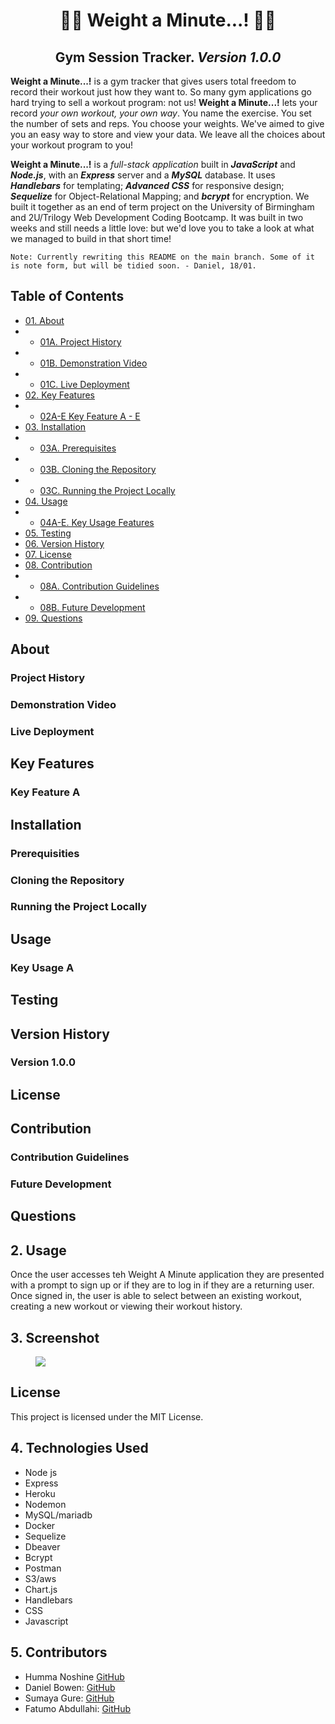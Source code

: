 <h1 align="center"> 🏋️‍♂️ Weight a Minute...! 🏋️‍♀️</h1>
<h2 align="center"> Gym Session Tracker. <i> Version 1.0.0 </i> </h2>
<p><strong>Weight a Minute...!</strong> is a gym tracker that gives users total freedom to record their workout just how they want to. So many gym applications go hard trying to sell a workout program: not us! <strong>Weight a Minute...!</strong> lets your record <em>your own workout, your own way</em>. You name the exercise. You set the number of sets and reps. You choose your weights. We've aimed to give you an easy way to store and view your data. We leave all the choices about your workout program to you!</p>

<p><strong>Weight a Minute...!</strong> is a <em>full-stack application</em> built in <strong><em>JavaScript</em></strong> and <strong><em>Node.js</em></strong>, with an <strong><em>Express</em></strong> server and a <strong><em>MySQL</em></strong> database. It uses <strong><em>Handlebars</em></strong> for templating; <strong><em>Advanced CSS</em></strong> for responsive design; <strong><em>Sequelize</em></strong> for Object-Relational Mapping; and <strong><em>bcrypt</em></strong> for encryption. We built it together as an end of term project on the University of Birmingham and 2U/Trilogy Web Development Coding Bootcamp. It was built in two weeks and still needs a little love: but we'd love you to take a look at what we managed to build in that short time!</p>

```Note: Currently rewriting this README on the main branch. Some of it is note form, but will be tidied soon. - Daniel, 18/01.```
## Table of Contents
    
* [01. About](#about)
* * [01A. Project History](#project-history)
* * [01B. Demonstration Video](#demonstration-video)
* * [01C. Live Deployment](#live-deployment)
* [02. Key Features](#key-features)
* * [02A-E Key Feature A - E](#key-feature-a)
* [03. Installation](#installation)
* * [03A. Prerequisites](#prerequisities)
* * [03B. Cloning the Repository](#cloning-the-repository)
* * [03C. Running the Project Locally](#running-the-project-locally)
* [04. Usage](#usage)
* * [04A-E. Key Usage Features](#key-usage-a)
* [05. Testing](#testing)
* [06. Version History](#version-history)
* [07. License](#license)
* [08. Contribution](#contribution)
* * [08A. Contribution Guidelines](#contribution-guidelines)
* * [08B. Future Development](#future-development)
* [09. Questions](#questions)

## About
### Project History
### Demonstration Video
### Live Deployment
## Key Features
### Key Feature A
## Installation
### Prerequisities
### Cloning the Repository
### Running the Project Locally
## Usage
### Key Usage A
## Testing
## Version History
### Version 1.0.0
## License
## Contribution
### Contribution Guidelines
### Future Development
## Questions

## 2. <a name='Usage'></a>Usage

Once the user accesses teh Weight A Minute application they are presented with a prompt to sign up or if they are to log in if they are a returning user. Once signed in, the user is able to select between an existing workout, creating a new workout or viewing their workout history.

## 3. <a name='Screenshot'></a>Screenshot

<figure>
<img src="./public/images/full.png">
</figure>

## <a name='License'></a> License

This project is licensed under the MIT License.

## 4. <a name='TechnologiesUsed'></a>Technologies Used

- Node js
- Express
- Heroku
- Nodemon
- MySQL/mariadb
- Docker
- Sequelize
- Dbeaver
- Bcrypt
- Postman
- S3/aws
- Chart.js
- Handlebars
- CSS
- Javascript

## 5. <a name='Contributors'></a>Contributors

- Humma Noshine <a href="https://github.com/HummaNosh">GitHub</a>
- Daniel Bowen: <a href="https://github.com/djbowen95">GitHub</a>
- Sumaya Gure: <a href="https://github.com/SuM949">GitHub</a>
- Fatumo Abdullahi: <a href="https://github.com/Fatumoabdullahi">GitHub</a>
